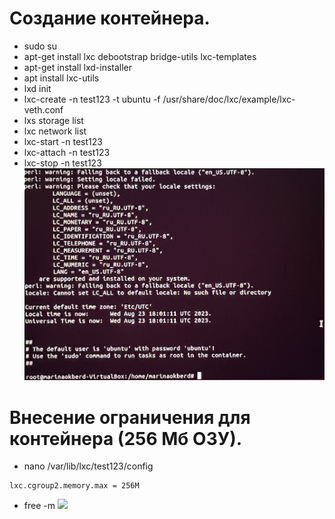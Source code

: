 # Создание контейнера.
* sudo su
* apt-get install lxc debootstrap bridge-utils lxc-templates
* apt-get install lxd-installer
* apt install lxc-utils
* lxd init
* lxc-create -n test123 -t ubuntu -f /usr/share/doc/lxc/example/lxc-veth.conf
* lxs storage list
* lxc network list
* lxc-start -n test123
* lxc-attach -n test123
* lxc-stop -n test123
![](2.1.jpeg)
# Внесение ограничения для контейнера (256 Мб ОЗУ).
* nano /var/lib/lxc/test123/config
```
lxc.cgroup2.memory.max = 256M
```
* free -m
![](2.2%20.jpeg)